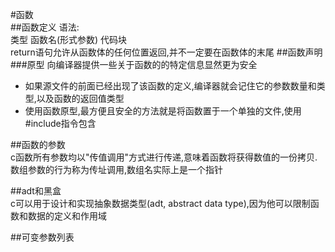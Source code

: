 #函数  
##函数定义
语法:  
类型 函数名(形式参数) 代码块  
return语句允许从函数体的任何位置返回,并不一定要在函数体的末尾
##函数声明  
###原型
向编译器提供一些关于函数的的特定信息显然更为安全  
+ 如果源文件的前面已经出现了该函数的定义,编译器就会记住它的参数数量和类型,以及函数的返回值类型  
+ 使用函数原型,最方便且安全的方法就是将函数置于一个单独的文件,使用#include指令包含  

##函数的参数  
c函数所有参数均以"传值调用"方式进行传递,意味着函数将获得数值的一份拷贝.数组参数的行为称为传址调用,数组名实际上是一个指针  

##adt和黑盒  
c可以用于设计和实现抽象数据类型(adt, abstract data type),因为他可以限制函数和数据的定义和作用域  

##可变参数列表  
